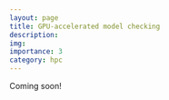 ```yaml
---
layout: page
title: GPU-accelerated model checking
description: 
img:
importance: 3
category: hpc
---
```


Coming soon!

